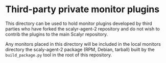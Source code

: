 Third-party private monitor plugins
===================================

This directory can be used to hold monitor plugins developed by third parties who have forked the scalyr-agent-2
repository and do not wish to contrib the plugins to the main Scalyr repository.

Any monitors placed in this directory will be included in the local monitors directory the scaly-agent-2 package
(RPM, Debian, tarball) built by the `build_package.py` tool in the root of this repository.
